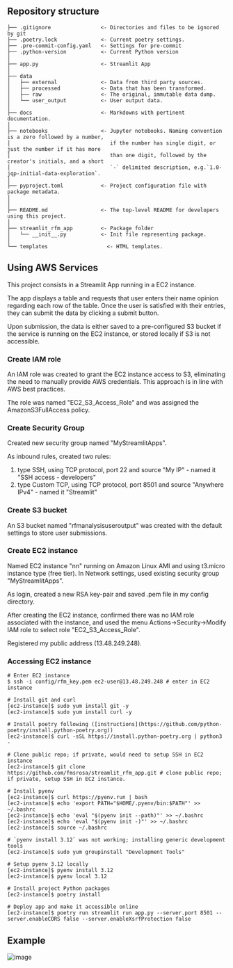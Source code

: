 ## Repository structure

```
├── .gitignore                <- Directories and files to be ignored by git
├── .poetry.lock              <- Current poetry settings.
├── .pre-commit-config.yaml   <- Settings for pre-commit
├── .python-version           <- Current Python version
│
├── app.py                    <- Streamlit App
│
├── data
│   ├── external              <- Data from third party sources.
│   ├── processed             <- Data that has been transformed.
│   ├── raw                   <- The original, immutable data dump.
│   └── user_output           <- User output data.
│
├── docs                      <- Markdowns with pertinent documentation.
│
├── notebooks                 <- Jupyter notebooks. Naming convention is a zero followed by a number,
│                                if the number has single digit, or just the number if it has more
│                                than one digit, followed by the creator's initials, and a short
│                                `-` delimited description, e.g.`1.0-jqp-initial-data-exploration`.
│
├── pyproject.toml            <- Project configuration file with package metadata.
│
│
├── README.md                 <- The top-level README for developers using this project.
│
├── streamlit_rfm_app         <- Package folder
│   └── __init__.py           <- Init file representing package.
│
└── templates                   <- HTML templates.
```

## Using AWS Services

This project consists in a Streamlit App running in a EC2 instance.

The app displays a table and requests that user enters their name opinion regarding each row of the table.
Once the user is satisfied with their entries, they can submit the data by clicking a submit button.

Upon submission, the data is either saved to a pre-configured S3 bucket if the service is running on the EC2 instance, or stored locally if S3 is not accessible.

### Create IAM role

An IAM role was created to grant the EC2 instance access to S3, eliminating the need to manually provide AWS credentials. This approach is in line with AWS best practices.

The role was named "EC2_S3_Access_Role" and was assigned the AmazonS3FullAccess policy.

### Create Security Group

Created new security group named "MyStreamlitApps".

As inbound rules, created two rules:

1. type SSH, using TCP protocol, port 22 and source "My IP" - named it "SSH access - developers"
2. type Custom TCP, using TCP protocol, port 8501 and source "Anywhere IPv4" - named it "Streamlit"


### Create S3 bucket

An S3 bucket named "rfmanalysisuseroutput" was created with the default settings to store user submissions.

### Create EC2 instance

Named EC2 instance "nn" running on Amazon Linux AMI and using t3.micro instance type (free tier).
In Network settings, used existing security group "MyStreamlitApps".

As login, created a new RSA key-pair and saved .pem file in my config directory.

After creating the EC2 instance, confirmed there was no IAM role associated with the instance, and used the menu Actions->Security->Modify IAM role to select role "EC2_S3_Access_Role".

Registered my public address (13.48.249.248).

### Accessing EC2 instance

```
# Enter EC2 instance
$ ssh -i config/rfm_key.pem ec2-user@13.48.249.248 # enter in EC2 instance

# Install git and curl
[ec2-instance]$ sudo yum install git -y
[ec2-instance]$ sudo yum install curl -y

# Install poetry following ([instructions](https://github.com/python-poetry/install.python-poetry.org))
[ec2-instance]$ curl -sSL https://install.python-poetry.org | python3 -

# Clone public repo; if private, would need to setup SSH in EC2 instance
[ec2-instance]$ git clone https://github.com/fmsrosa/streamlit_rfm_app.git # clone public repo; if private, setup SSH in EC2 instance.

# Install pyenv
[ec2-instance]$ curl https://pyenv.run | bash
[ec2-instance]$ echo 'export PATH="$HOME/.pyenv/bin:$PATH"' >> ~/.bashrc
[ec2-instance]$ echo 'eval "$(pyenv init --path)"' >> ~/.bashrc
[ec2-instance]$ echo 'eval "$(pyenv init -)"' >> ~/.bashrc
[ec2-instance]$ source ~/.bashrc

# `pyenv install 3.12` was not working; installing generic development tools
[ec2-instance]$ sudo yum groupinstall "Development Tools"

# Setup pyenv 3.12 locally
[ec2-instance]$ pyenv install 3.12
[ec2-instance]$ pyenv local 3.12

# Install project Python packages
[ec2-instance]$ poetry install

# Deploy app and make it accessible online
[ec2-instance]$ poetry run streamlit run app.py --server.port 8501 --server.enableCORS false --server.enableXsrfProtection false
```

## Example
![image](https://github.com/user-attachments/assets/283f9f76-63f5-430e-8442-f0de1ec708de)

